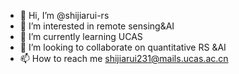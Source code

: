 - 👋 Hi, I’m @shijiarui-rs
- 👀 I’m interested in remote sensing&AI
- 🌱 I’m currently learning UCAS
- 💞️ I’m looking to collaborate on quantitative RS &AI
- 📫 How to reach me  shijiarui231@mails.ucas.ac.cn


<!---
shijiarui-rs/shijiarui-rs is a ✨ special ✨ repository because its `README.md` (this file) appears on your GitHub profile.
You can click the Preview link to take a look at your changes.
--->
